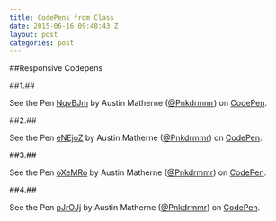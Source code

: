 ```yaml
---
title: CodePens from Class
date: 2015-06-16 09:48:43 Z
layout: post
categories: post
---
```


##Responsive Codepens


##1.##
<div class="codepen-input">
<p data-height="268" data-theme-id="0" data-slug-hash="NqvBJm" data-default-tab="result" data-user="Pnkdrmmr" class='codepen'>See the Pen <a href='http://codepen.io/Pnkdrmmr/pen/NqvBJm/'>NqvBJm</a> by Austin Matherne (<a href='http://codepen.io/Pnkdrmmr'>@Pnkdrmmr</a>) on <a href='http://codepen.io'>CodePen</a>.</p>
<script async src="//assets.codepen.io/assets/embed/ei.js"></script>
</div>
##2.##
<div class="codepen-input">
<p data-height="268" data-theme-id="0" data-slug-hash="eNEjoZ" data-default-tab="result" data-user="Pnkdrmmr" class='codepen'>See the Pen <a href='http://codepen.io/Pnkdrmmr/pen/eNEjoZ/'>eNEjoZ</a> by Austin Matherne (<a href='http://codepen.io/Pnkdrmmr'>@Pnkdrmmr</a>) on <a href='http://codepen.io'>CodePen</a>.</p>
<script async src="//assets.codepen.io/assets/embed/ei.js"></script>
</div>
##3.##
<div class="codepen-input">
<p data-height="268" data-theme-id="0" data-slug-hash="oXeMRo" data-default-tab="result" data-user="Pnkdrmmr" class='codepen'>See the Pen <a href='http://codepen.io/Pnkdrmmr/pen/oXeMRo/'>oXeMRo</a> by Austin Matherne (<a href='http://codepen.io/Pnkdrmmr'>@Pnkdrmmr</a>) on <a href='http://codepen.io'>CodePen</a>.</p>
<script async src="//assets.codepen.io/assets/embed/ei.js"></script>
 </div> 
##4.##
<div class="codepen-input">
<p data-height="268" data-theme-id="0" data-slug-hash="pJrOJj" data-default-tab="result" data-user="Pnkdrmmr" class='codepen'>See the Pen <a href='http://codepen.io/Pnkdrmmr/pen/pJrOJj/'>pJrOJj</a> by Austin Matherne (<a href='http://codepen.io/Pnkdrmmr'>@Pnkdrmmr</a>) on <a href='http://codepen.io'>CodePen</a>.</p>
<script async src="//assets.codepen.io/assets/embed/ei.js"></script>
</div>